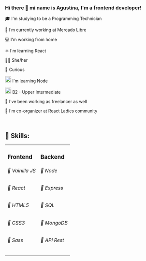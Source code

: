 ### Hi there 👋 mi name is Agustina, I'm a frontend developer!

<p> 🎓 I'm studying to be a Programming Technician </p>
<p> 🔭 I’m currently working at Mercado Libre </p>
<p> 💻 I'm working from home </p>
<p> ⚛️ I'm learning React </p>
<p> 👩🏻‍ She/her </p>
<p> 👀 Curious</p>
<p> <img src="https://midu.dev/images/tags/node.png" width="20"> I'm learning Node </p>
<p> <img src="https://upload.wikimedia.org/wikipedia/en/thumb/a/ae/Flag_of_the_United_Kingdom.svg/640px-Flag_of_the_United_Kingdom.svg.png" width="20"> B2 - Upper Intermediate </p>
<p> 🔭 I've been working as freelancer as well </p>
<p> 💼 I'm co-organizer at React Ladies community </p>
<br>
<h2>📝 Skills: </h2>
<table>
  <tr>
    <td valign="top">
      <h3>Frontend</h3>
      <h6>📕&nbsp;Vainilla JS</h6>
      <h6>📕&nbsp;React</h6>
      <h6>📕&nbsp;HTML5</h6>
      <h6>📕&nbsp;CSS3</h6>
      <h6>📕&nbsp;Sass</h6>
    </td>
    <td valign="top">
      <h3>Backend</h3>
      <h6>📓&nbsp;Node</h6>
      <h6>📓&nbsp;Express</h6>
      <h6>📓&nbsp;SQL</h6>
      <h6>📓&nbsp;MongoDB</h6>
      <h6>📓&nbsp;API Rest</h6>
    </td>
  </tr>
</table>

<!--
**AgustinaMartinez/AgustinaMartinez** is a ✨ _special_ ✨ repository because its `README.md` (this file) appears on your GitHub profile.

Skills: ReactJs / JS / HTML / CSS / NodeJS / Express / MySQL / MongoDB

Here are some ideas to get you started:

-  ...
- 🌱 I’m currently learning ...
- 👯 I’m looking to collaborate on ...
- 🤔 I’m looking for help with ...
- 💬 Ask me about ...
- 📫 How to reach me: ...
- 👩🏻‍💻
- ⚡ Fun fact: ...

-->
